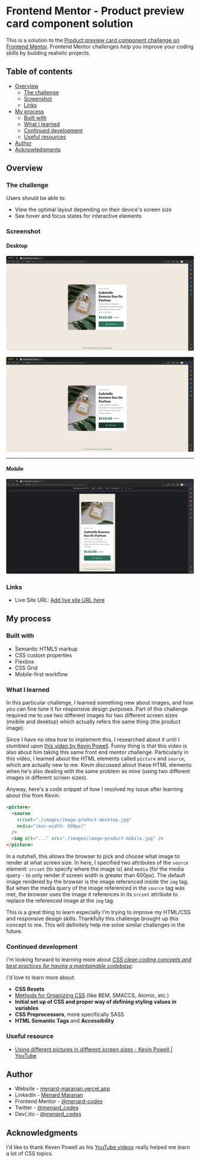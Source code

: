 # Frontend Mentor - Product preview card component solution

This is a solution to the [Product preview card component challenge on Frontend Mentor](https://www.frontendmentor.io/challenges/product-preview-card-component-GO7UmttRfa). Frontend Mentor challenges help you improve your coding skills by building realistic projects.

## Table of contents

- [Overview](#overview)
  - [The challenge](#the-challenge)
  - [Screenshot](#screenshot)
  - [Links](#links)
- [My process](#my-process)
  - [Built with](#built-with)
  - [What I learned](#what-i-learned)
  - [Continued development](#continued-development)
  - [Useful resources](#useful-resources)
- [Author](#author)
- [Acknowledgments](#acknowledgments)

## Overview

### The challenge

Users should be able to:

- View the optimal layout depending on their device's screen size
- See hover and focus states for interactive elements

### Screenshot

#### Desktop

![Desktop Screenshot](./ReadMeFiles/DesktopSS.JPG)

![Desktop (Active State) - Screenshot](./ReadMeFiles/DesktopSS-ActiveState.JPG)

---

#### Mobile

![Mobile Screenshot](./ReadMeFiles/MobileSS.JPG)

### Links

- Live Site URL: [Add live site URL here](https://your-live-site-url.com)

## My process

### Built with

- Semantic HTML5 markup
- CSS custom properties
- Flexbox
- CSS Grid
- Mobile-first workflow

### What I learned

In this particular challenge, I learned something new about images, and how you can fine tune it for responsive design purposes. Part of this challenge required me to use two different images for two different screen sizes (mobile and desktop) which actually refers the same thing (the product image).

Since I have no idea how to implement this, I researched about it until I stumbled upon [this video by Kevin Powell](https://www.youtube.com/watch?v=B2WL6KkqhLQ&t=3405s). Funny thing is that this video is also about him taking this same front end mentor challenge. Particularly in this video, I learned about the HTML elements called `picture` and `source`, which are actually new to me. Kevin discussed about these HTML elements when he's also dealing with the same problem as mine (using two different images in different screen sizes).

Anyway, here's a code snippet of how I resolved my issue after learning about this from Kevin:

```html
<picture>
  <source
    srcset="./images/image-product-desktop.jpg"
    media="(min-width: 600px)"
  />
  <img alt="..." src="./images/image-product-mobile.jpg" />
</picture>
```

In a nutshell, this allows the browser to pick and choose what image to render at what screen size. In here, I specified two attributes of the `source` element: `srcset` (to specify where the image is) and `media` (for the media query - to only render if screen width is greater than 600px). The default image rendered by the browser is the image referenced inside the `img` tag. But when the media query of the image referenced in the `source` tag was met, the browser uses the image it references in its `srcset` attribute to replace the referenced image at the `img` tag.

This is a great thing to learn especially I'm trying to improve my HTML/CSS and responsive design skills. Thankfully this challenge brought up this concept to me. This will definitely help me solve similar challenges in the future.

### Continued development

I'm looking forward to learning more about <em style="text-decoration: underline;">CSS clean coding concepts and best practices for having a maintainable codebase</em>:

I'd love to learn more about:

- **CSS Resets**
- <a style="text-decoration: underline" href="https://css-tricks.com/methods-organize-css/">Methods for Organizing CSS</a> (like BEM, SMACCS, Atomic, etc.)
- **Initial set up of CSS and proper way of defining styling values in variables**
- **CSS Preprocessors**, more specifically SASS
- **HTML Semantic Tags** and **Accessibility**

### Useful resource

- [Using different pictures in different screen sizes - Kevin Powell | YouTube](https://www.youtube.com/watch?v=B2WL6KkqhLQ&t=3405s)

## Author

- Website - [menard-maranan.vercel.app](https://menard-maranan.vercel.app)
- LinkedIn - [Menard Maranan](https://www.linkedin.com/in/menard-maranan/)
- Frontend Mentor - [@menard-codes](https://www.frontendmentor.io/profile/menard-codes)
- Twitter - [@menard_codes](https://twitter.com/menard_codes)
- Dev(.)to - [@menard_codes](https://dev.to/menard_codes)

## Acknowledgments

I'd like to thank Keven Powell as his [YouTube videos](https://www.youtube.com/@KevinPowell) really helped me learn a lot of CSS topics.
